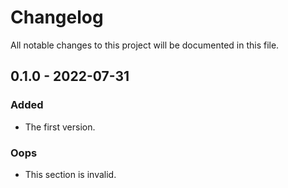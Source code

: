 # Changelog

All notable changes to this project will be documented in this file.

## 0.1.0 - 2022-07-31

### Added

- The first version.

### Oops

- This section is invalid.
